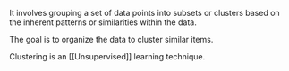It involves grouping a set of data points into subsets or clusters based on the inherent patterns or similarities within the data. 

The goal is to organize the data to cluster similar items.

Clustering is an [[Unsupervised]] learning technique.